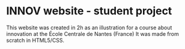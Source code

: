 # INNOV website - student project
This website was created in 2h as an illustration for a course about innovation at the École Centrale de Nantes (France)
It was made from scratch in HTML5/CSS. 
